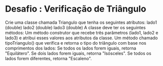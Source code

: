 # Desafio : Verificação de Triângulo
Crie uma classe chamada Triangulo que tenha os seguintes atributos:
lado1 (double)
lado2 (double)
lado3 (double)
A classe deve ter os seguintes métodos:
Um método construtor que recebe três parâmetros (lado1, lado2 e lado3) e atribui esses valores aos atributos da classe.
Um método chamado tipoTriangulo() que verifica e retorna o tipo do triângulo com base nos comprimentos dos lados:
Se todos os lados forem iguais, retorna "Equilátero".
Se dois lados forem iguais, retorna "Isósceles".
Se todos os lados forem diferentes, retorna "Escaleno". 